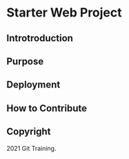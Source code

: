 # Starter Web Project

## Introtroduction

## Purpose

## Deployment

## How to Contribute

## Copyright
2021 Git Training.
